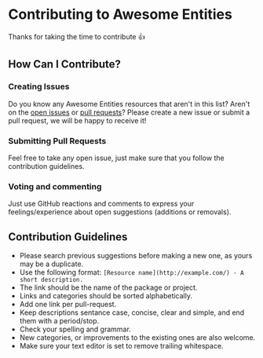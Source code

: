 # Contributing to Awesome Entities

Thanks for taking the time to contribute :+1:


## How Can I Contribute?

### Creating Issues

Do you know any Awesome Entities resources that aren't in this list? Aren't on the
[open issues](https://github.com/INCOSE-Thailand/Awesome-Entities/issues) or 
[pull requests](https://github.com/INCOSE-Thailand/Awesome-Entities/pulls)?
Please create a new issue or submit a pull request, we will be happy to receive it!

### Submitting Pull Requests

Feel free to take any open issue, just make sure that you follow the contribution guidelines.

### Voting and commenting

Just use GitHub reactions and comments to express your feelings/experience about open suggestions (additions or removals).

## Contribution Guidelines

* Please search previous suggestions before making a new one, as yours may be a duplicate.
* Use the following format: `[Resource name](http://example.com/) - A short description.`
* The link should be the name of the package or project.
* Links and categories should be sorted alphabetically.
* Add one link per pull-request.
* Keep descriptions sentance case, concise, clear and simple, and end them with a period/stop.
* Check your spelling and grammar.
* New categories, or improvements to the existing ones are also welcome.
* Make sure your text editor is set to remove trailing whitespace.

